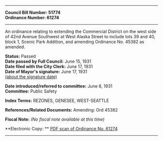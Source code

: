 * * * * *  
  
**Council Bill Number: [](#h0)[](#h2)51774**   
**Ordinance Number: 61274**  
  
* * * * *  
  
An ordinance relating to extending the Commercial District on the west side of 42nd Avenue Southwest at West Alaska Street to include lots 39 and 40, block 1, Scenic Park Addition, and amending Ordinance No. 45382 as amended.  
  
**Status:** Passed   
**Date passed by Full Council:** June 15, 1931   
**Date filed with the City Clerk:** June 17, 1931   
**Date of Mayor's signature:** June 17, 1931   
[(about the signature date)](/~public/approvaldate.htm)   
  
  
**Date introduced/referred to committee:** June 8, 1931   
**Committee:** Public Safety   
  
**Index Terms:** REZONES, GENESEE, WEST-SEATTLE  
  
**References/Related Documents:** Amending: Ord 45382  
  
**Fiscal Note:** *(No fiscal note available at this time)*  
  
**Electronic Copy: ** [PDF scan of Ordinance No. 61274](/~archives/Ordinances/Ord_61274.pdf)  
  
* * * * *  
